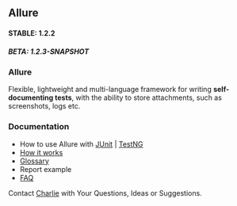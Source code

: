 [how-it-works]: https://github.com/allure-framework/allure/blob/master/docs/how-it-works.md
[glossary]: https://github.com/allure-framework/allure/blob/master/docs/dictionary.md
[changelog]: #
[charlie-man]: mailto:charlie@yandex-team.ru
[faq]: https://github.com/allure-framework/allure/blob/master/docs/FAQ.md
[junit-usage]: https://github.com/allure-framework/allure/blob/master/allure-junit/README.md
[testng-usage]: https://github.com/allure-framework/allure/blob/master/allure-testng/README.md

## Allure

#### STABLE: 1.2.2

##### BETA: 1.2.3-SNAPSHOT

### Allure

Flexible, lightweight and multi-language framework for writing **self-documenting tests**, with the ability to
store attachments, such as screenshots, logs etc.

### Documentation

* How to use Allure with [JUnit][junit-usage] | [TestNG][testng-usage]
* [How it works][how-it-works]
* [Glossary][glossary]
* Report example
* [FAQ][faq]

Contact [Charlie][charlie-man] with Your Questions, Ideas or Suggestions.
